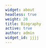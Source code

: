 ```yaml
---
widget: about
headless: true
weight: 20
title: Biography
active: true
author: admin
widget_id: jjjj
---
```

